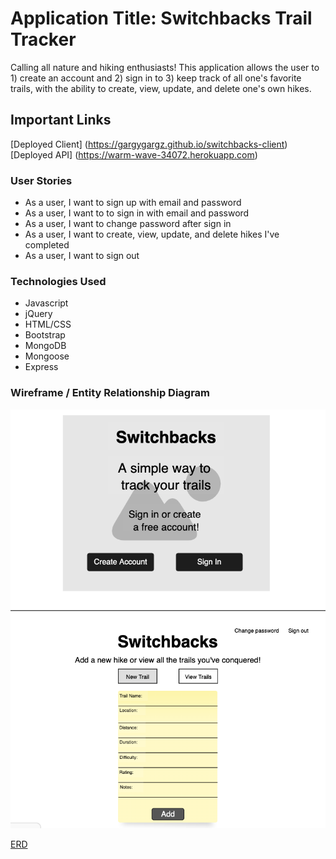 # Application Title: Switchbacks Trail Tracker #

Calling all nature and hiking enthusiasts! This application allows the user to 1) create an account and 2) sign in to 3) keep track of all one's favorite trails, with the ability to create, view, update, and delete one's own hikes.

## Important Links ##

[Deployed Client] (https://gargygargz.github.io/switchbacks-client)
[Deployed API] (https://warm-wave-34072.herokuapp.com)

### User Stories ###

- As a user, I want to sign up with email and password
- As a user, I want to to sign in with email and password
- As a user, I want to change password after sign in
- As a user, I want to create, view, update, and delete hikes I've completed
- As a user, I want to sign out

### Technologies Used ###

- Javascript
- jQuery
- HTML/CSS
- Bootstrap
- MongoDB
- Mongoose
- Express

### Wireframe / Entity Relationship Diagram ###

![Wireframe](./public/switchbacks_wireframe.png/)

[ERD](https://imgur.com/a/iQ1vxq8)